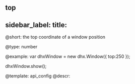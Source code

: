 top
---
sidebar_label: 
title: 
---          

@short: 
the top coordinate of a window position




@type: number

@example: 
var dhxWindow = new dhx.Window({
    top:250
});

dhxWindow.show();


@template:	api_config
@descr: 




